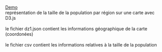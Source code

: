 [Demo](https://bl.ocks.org/kellyes/cedbe36fab7810dfc536f685981a87ff)
<br> représentation de la taille de la population par région sur une carte avec D3.js </br>
<br>le fichier dz1.json contient les informations géographique de la carte (coordonées)</br>
<br>le fichier csv contient les informations relatives à la taille de la population</br>


